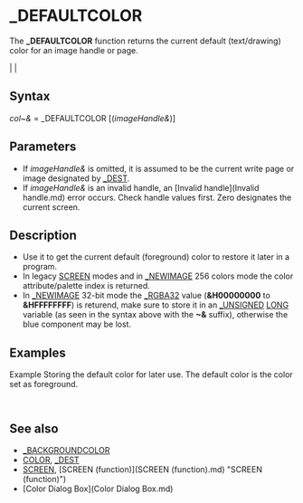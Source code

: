 # _DEFAULTCOLOR

The **_DEFAULTCOLOR** function returns the current default (text/drawing) color for an image handle or page.

  

|  |

## Syntax

*col~&* = _DEFAULTCOLOR [(*imageHandle&*)]
  

## Parameters

* If *imageHandle&* is omitted, it is assumed to be the current write page or image designated by [_DEST](_DEST.md).
* If *imageHandle&* is an invalid handle, an [Invalid handle](Invalid handle.md) error occurs. Check handle values first. Zero designates the current screen.

  

## Description

* Use it to get the current default (foreground) color to restore it later in a program.
* In legacy [SCREEN](SCREEN.md) modes and in [_NEWIMAGE](_NEWIMAGE.md) 256 colors mode the color attribute/palette index is returned.
* In [_NEWIMAGE](_NEWIMAGE.md) 32-bit mode the [_RGBA32](_RGBA32.md) value (**&H00000000** to **&HFFFFFFFF**) is returend, make sure to store it in an [_UNSIGNED](_UNSIGNED.md) [LONG](LONG.md) variable (as seen in the syntax above with the **~&** suffix), otherwise the blue component may be lost.

  

## Examples

Example
Storing the default color for later use. The default color is the color set as foreground.

``` [SCREEN](SCREEN.md) 0 [COLOR](COLOR.md) 4, 7 'set color 4 as foreground, color 7 as background [CLS](CLS.md) col~& = _DEFAULTCOLOR [PRINT](PRINT.md) col~&  
```

``` 4  
```

  

## See also

* [_BACKGROUNDCOLOR](_BACKGROUNDCOLOR.md)
* [COLOR](COLOR.md), [_DEST](_DEST.md)
* [SCREEN](SCREEN.md), [SCREEN (function)](SCREEN (function).md) "SCREEN (function)")
* [Color Dialog Box](Color Dialog Box.md)

  
